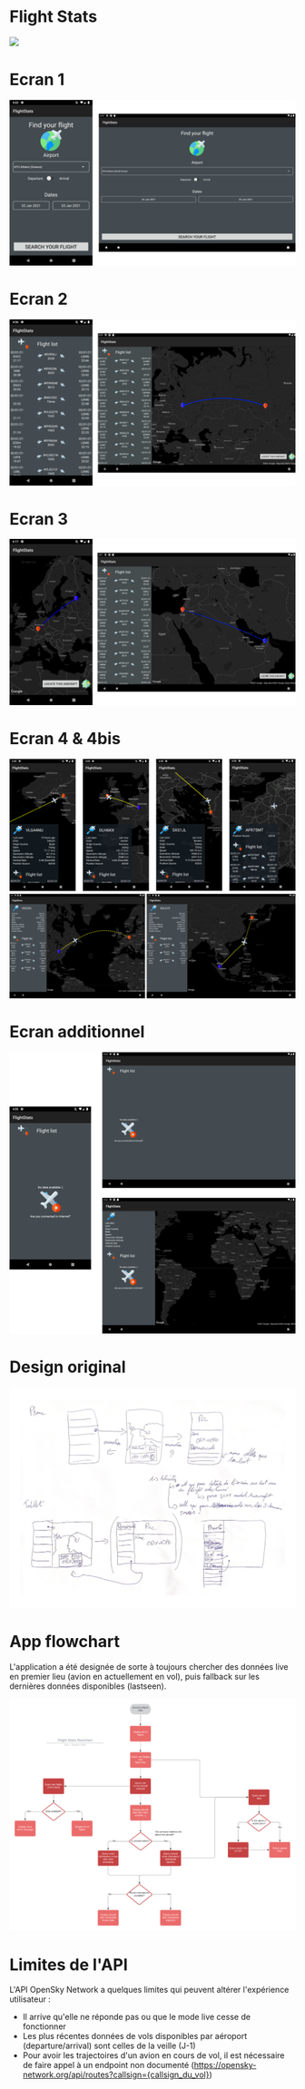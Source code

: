 # Flight Stats

![](images/main.gif)

# Ecran 1

![App flowchar](images/ecrans/ecran1.png)


# Ecran 2

![App flowchar](images/ecrans/ecran2.png)

# Ecran 3

![App flowchar](images/ecrans/ecran3.png)

# Ecran 4 & 4bis

![App flowchar](images/ecrans/ecran44bis.png)

# Ecran additionnel

![App flowchar](images/ecrans/ecranxtra.png)

# Design original

![App flowchar](images/originaldesign.png)


# App flowchart

L'application a été designée de sorte à toujours chercher des données live en premier lieu (avion en actuellement en vol), puis fallback sur les dernières données disponibles (lastseen).

![App flowchar](images/flowchart.png)


# Limites de l'API

L'API OpenSky Network a quelques limites qui peuvent altérer l'expérience utilisateur :

 - Il arrive qu'elle ne réponde pas ou que le mode live cesse de fonctionner
 - Les plus récentes données de vols disponibles par aéroport (departure/arrival) sont celles de la veille (J-1)
 - Pour avoir les trajectoires d'un avion en cours de vol, il est nécessaire de faire appel à un endpoint non documenté (https://opensky-network.org/api/routes?callsign={callsign_du_vol})
